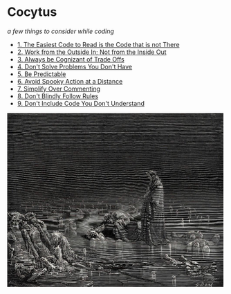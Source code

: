 # Cocytus
_a few things to consider while coding_

- [1. The Easiest Code to Read is the Code that is not There](Concise.md)
- [2. Work from the Outside In; Not from the Inside Out](Outside.md)
- [3. Always be Cognizant of Trade Offs](Cognizant.md)
- [4. Don't Solve Problems You Don't Have](Optimize.md)
- [5. Be Predictable](Predictable.md)
- [6. Avoid Spooky Action at a Distance](Spooky.md)
- [7. Simplify Over Commenting](Commenting.md)
- [8. Don't Blindly Follow Rules](Rules.md)
- [9. Don't Include Code You Don't Understand](Understand.md)


<p>
  <img src="07bic0ao8d571.jpg" width=500>
</p>
